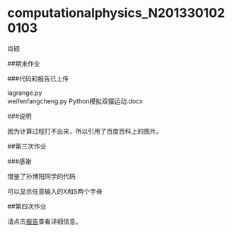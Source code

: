 # computationalphysics_N2013301020103

肖硕  

##期末作业

###代码和报告已上传

lagrange.py  
weifenfangcheng.py
Python模拟双摆运动.docx

###说明

因为计算过程打不出来，所以引用了百度百科上的图片。

##第三次作业

###感谢

借鉴了孙博阳同学的代码

可以显示任意输入的X和S两个字母

##第四次作业

请点击[报告](https://github.com/2013301020103/computationalphysics_N2013301020103/blob/master/Chapter1.md)查看详细信息。


